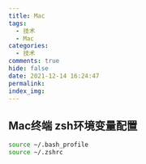```yaml
---
title: Mac
tags:
  - 技术
  - Mac
categories:
  - 技术
comments: true
hide: false
date: 2021-12-14 16:24:47
permalink:
index_img:
---
```


## Mac终端 zsh环境变量配置

``` sh
source ~/.bash_profile
source ~/.zshrc
```
